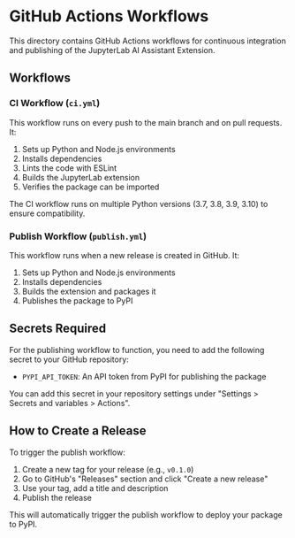 # GitHub Actions Workflows

This directory contains GitHub Actions workflows for continuous integration and publishing of the JupyterLab AI Assistant Extension.

## Workflows

### CI Workflow (`ci.yml`)

This workflow runs on every push to the main branch and on pull requests. It:

1. Sets up Python and Node.js environments
2. Installs dependencies
3. Lints the code with ESLint
4. Builds the JupyterLab extension
5. Verifies the package can be imported

The CI workflow runs on multiple Python versions (3.7, 3.8, 3.9, 3.10) to ensure compatibility.

### Publish Workflow (`publish.yml`)

This workflow runs when a new release is created in GitHub. It:

1. Sets up Python and Node.js environments
2. Installs dependencies
3. Builds the extension and packages it
4. Publishes the package to PyPI

## Secrets Required

For the publishing workflow to function, you need to add the following secret to your GitHub repository:

- `PYPI_API_TOKEN`: An API token from PyPI for publishing the package

You can add this secret in your repository settings under "Settings > Secrets and variables > Actions".

## How to Create a Release

To trigger the publish workflow:

1. Create a new tag for your release (e.g., `v0.1.0`)
2. Go to GitHub's "Releases" section and click "Create a new release"
3. Use your tag, add a title and description
4. Publish the release

This will automatically trigger the publish workflow to deploy your package to PyPI. 